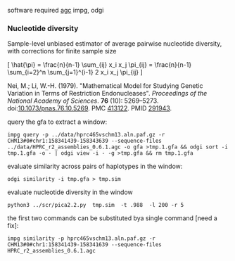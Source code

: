 software required [agc](https://github.com/refresh-bio/agc) impg, odgi 



### Nucleotide diversity 

Sample-level unbiased estimator of average pairwise nucleotide diversity, with corrections for finite sample size

\[
\hat{\pi} = \frac{n}{n-1} \sum_{ij} x_i x_j \pi_{ij} 
= \frac{n}{n-1} \sum_{i=2}^n \sum_{j=1}^{i-1} 2 x_i x_j \pi_{ij}
\]

Nei, M.; Li, W.-H. (1979). "Mathematical Model for Studying Genetic Variation in Terms of Restriction Endonucleases". *Proceedings of the National Academy of Sciences*. **76** (10): 5269–5273. doi:[10.1073/pnas.76.10.5269](https://doi.org/10.1073/pnas.76.10.5269). PMC [413122](https://www.ncbi.nlm.nih.gov/pmc/articles/PMC413122). PMID [291943](https://pubmed.ncbi.nlm.nih.gov/291943/).


query the gfa to extract a window:
```
impg query -p ../data/hprc465vschm13.aln.paf.gz -r CHM13#0#chr1:158341439-158343639 --sequence-files ../data/HPRC_r2_assemblies_0.6.1.agc -o gfa >tmp.1.gfa && odgi sort -i tmp.1.gfa -o - | odgi view -i - -g >tmp.gfa && rm tmp.1.gfa
```

evaluate similarity across pairs of haplotypes in the window:
```
odgi similarity -i tmp.gfa > tmp.sim 
```

evaluate nucleotide diversity in the window 
```
python3 ../scr/pica2.2.py  tmp.sim  -t .988  -l 200 -r 5
```

the first two commands can be substituted bya single command [need a fix]: 
```
impg similarity -p hprc465vschm13.aln.paf.gz -r CHM13#0#chr1:158341439-158341639 --sequence-files HPRC_r2_assemblies_0.6.1.agc
```
